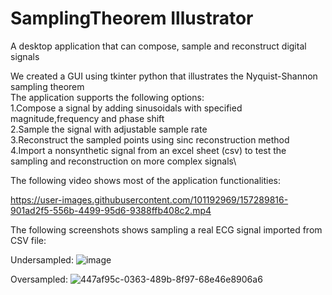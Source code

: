 # SamplingTheorem Illustrator
A desktop application that can compose, sample and reconstruct digital signals 

We created a GUI using tkinter python that illustrates the Nyquist-Shannon sampling theorem\
The application supports the following options:\
1.Compose a signal by adding sinusoidals with specified magnitude,frequency and phase shift\
2.Sample the signal with adjustable sample rate\
3.Reconstruct the sampled points using sinc reconstruction method\
4.Import a nonsynthetic signal from an excel sheet (csv) to test the sampling and reconstruction on more complex signals\

The following video shows most of the application functionalities:


https://user-images.githubusercontent.com/101192969/157289816-901ad2f5-556b-4499-95d6-9388ffb408c2.mp4

The following screenshots shows sampling a real ECG signal imported from CSV file:

Undersampled:
![image](https://user-images.githubusercontent.com/101192969/157290341-bb84bc39-2915-4fa4-b15d-29a25335f823.png)


Oversampled:
![447af95c-0363-489b-8f97-68e46e8906a6](https://user-images.githubusercontent.com/101192969/157290222-b58b8df2-dbd8-42a6-94d0-906c5c2689af.png)

